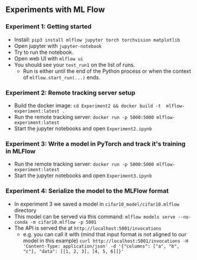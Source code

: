 ## Experiments with ML Flow

### Experiment 1: Getting started

* Install: `pip3 install mlflow jupyter torch torchvision matplotlib`
* Open jupyter with `jupyter-notebook`
* Try to run the notebook.
* Open web UI with `mlflow ui`
* You should see your `test_run1` on the list of runs.
  * Run is either until the end of the Python process or when the context of
    `mlflow.start_run(...)` ends.

### Experiment 2: Remote tracking server setup

* Build the docker image: `cd Experiment2 && docker build -t  mlflow-experiment:latest .`
* Run the remote tracking server: `docker run -p 5000:5000 mlflow-experiment:latest`
* Start the jupyter notebooks and open `Experiment2.ipynb`

### Experiment 3: Write a model in PyTorch and track it's training in MLFlow

* Run the remote tracking server: `docker run -p 5000:5000 mlflow-experiment:latest`
* Start the jupyter notebooks and open `Experiment3.ipynb`

### Experiment 4: Serialize the model to the MLFlow format

* In experiment 3 we saved a model in `cifar10_model/cifar10.mlflow` directory
* This model can be served via this command: `mlflow models serve --no-conda -m cifar10.mlflow -p 5001`
* The API is served the at `http://localhost:5001/invocations` 
  * e.g. you can call it with (mind that input format is not aligned to our model in this example) `curl http://localhost:5001/invocations -H 'Content-Type: application/json' -d '{"columns": ["a", "b", "c"], "data": [[1, 2, 3], [4, 5, 6]]}'` 